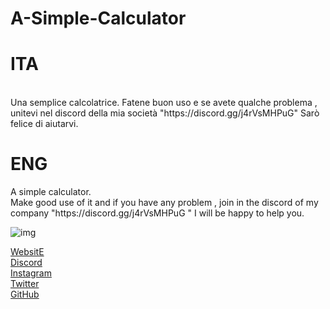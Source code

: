 # A-Simple-Calculator
<h1>ITA</h1> <br> Una semplice calcolatrice. Fatene buon uso e se avete qualche problema , unitevi nel discord della mia società "https://discord.gg/j4rVsMHPuG" Sarò felice di aiutarvi. <h1>ENG</h1> A simple calculator. <br>  Make good use of it and if you have any problem , join in the discord of my company "https://discord.gg/j4rVsMHPuG " I will be happy to help you.

![img](https://i.imgur.com/Lfr9B8j.png)


[WebsitE](https://www.devolutions.it/) <br>
[Discord](https://discord.gg/j4rVsMHPuG) <br>
[Instagram](https://www.instagram.com/devolutions_ita/) <br>
[Twitter](https://twitter.com/DeVolutions_ita) <br>
[GitHub](https://github.com/DeVolutions-ita) 

